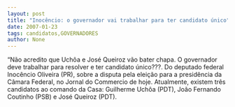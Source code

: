 ```yaml
---
layout: post
title: "Inocêncio: o governador vai trabalhar para ter candidato único"
date: 2007-01-23
tags: candidatos,GOVERNADORES
author: None
---
```

“Não acredito que Uchôa e José Queiroz vão bater chapa. O governador deve trabalhar para resolver e ter candidato único???. 
Do deputado federal Inocêncio Oliveira (PR), sobre a disputa pela eleição para a presidência da Câmara Federal, no Jornal do Commercio de hoje. Atualmente, existem três candidatos ao comando da Casa: Guilherme Uchôa (PDT), João Fernando Coutinho (PSB) e José Queiroz (PDT).&nbsp;&nbsp;&nbsp;  